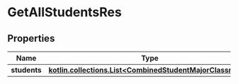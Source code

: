 
# GetAllStudentsRes

## Properties
| Name | Type | Description | Notes |
| ------------ | ------------- | ------------- | ------------- |
| **students** | [**kotlin.collections.List&lt;CombinedStudentMajorClassroom&gt;**](CombinedStudentMajorClassroom.md) |  |  |



